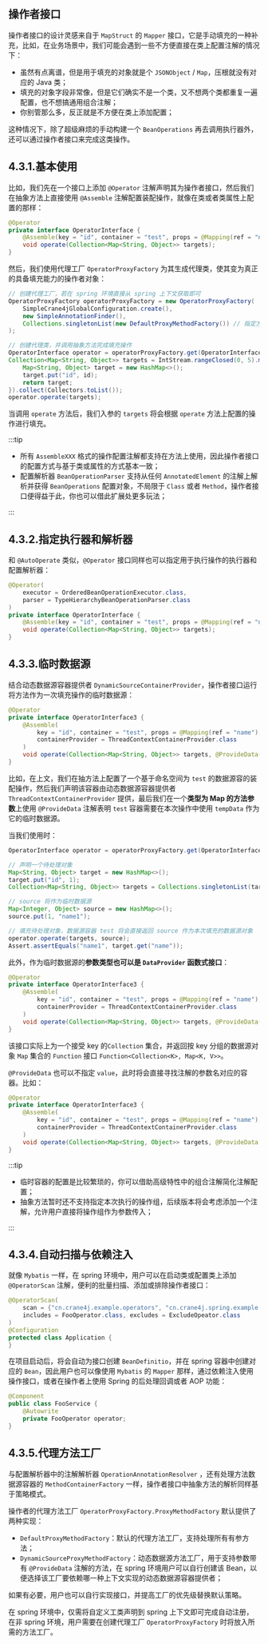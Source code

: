 ## 操作者接口

操作者接口的设计灵感来自于 `MapStruct` 的 `Mapper` 接口，它是手动填充的一种补充，比如，在业务场景中，我们可能会遇到一些不方便直接在类上配置注解的情况下：

- 虽然有点离谱，但是用于填充的对象就是个 `JSONObject` / `Map`，压根就没有对应的 Java 类；
- 填充的对象字段非常像，但是它们确实不是一个类，又不想两个类都重复一遍配置，也不想搞通用组合注解；
- 你别管那么多，反正就是不方便在类上添加配置；

这种情况下，除了超级麻烦的手动构建一个 `BeanOperations` 再去调用执行器外，还可以通过操作者接口来完成这类操作。

## 4.3.1.基本使用

比如，我们先在一个接口上添加 `@Operator` 注解声明其为操作者接口，然后我们在抽象方法上直接使用 `@Assemble` 注解配置装配操作，就像在类或者类属性上配置的那样：

~~~java
@Operator
private interface OperatorInterface {
    @Assemble(key = "id", container = "test", props = @Mapping(ref = "name"))
    void operate(Collection<Map<String, Object>> targets);
}
~~~

然后，我们使用代理工厂 `OperatorProxyFactory` 为其生成代理类，使其变为真正的具备填充能力的操作者对象：

~~~java
// 创建代理工厂，若在 spring 环境直接从 spring 上下文获取即可
OperatorProxyFactory operatorProxyFactory = new OperatorProxyFactory(
    SimpleCrane4jGlobalConfiguration.create(), 
    new SimpleAnnotationFinder(), 
    Collections.singletonList(new DefaultProxyMethodFactory()) // 指定方法解析器为 DefaultProxyMethodFactory
);

// 创建代理类，并调用抽象方法完成填充操作
OperatorInterface operator = operatorProxyFactory.get(OperatorInterface.class);
Collection<Map<String, Object>> targets = IntStream.rangeClosed(0, 5).mapToObj(id -> {
    Map<String, Object> target = new HashMap<>();
    target.put("id", id);
    return target;
}).collect(Collectors.toList());
operator.operate(targets);
~~~

当调用 `operate` 方法后，我们入参的 `targets` 将会根据 `operate` 方法上配置的操作进行填充。

:::tip

- 所有 `AssembleXXX` 格式的操作配置注解都支持在方法上使用，因此操作者接口的配置方式与基于类或属性的方式基本一致；
- 配置解析器 `BeanOperationParser` 支持从任何 `AnnotatedElement` 的注解上解析并获得 `BeanOperations` 配置对象，不局限于 `Class` 或者 `Method`，操作者接口便得益于此，你也可以借此扩展处更多玩法；

:::

## 4.3.2.指定执行器和解析器

和 `@AutoOperate` 类似，`@Operator` 接口同样也可以指定用于执行操作的执行器和配置解析器：

~~~java
@Operator(
    executor = OrderedBeanOperationExecutor.class,
    parser = TypeHierarchyBeanOperationParser.class
)
private interface OperatorInterface {
    @Assemble(key = "id", container = "test", props = @Mapping(ref = "name"))
    void operate(Collection<Map<String, Object>> targets);
}
~~~

## 4.3.3.临时数据源

结合动态数据源容器提供者 `DynamicSourceContainerProvider`，操作者接口运行将方法作为一次填充操作的临时数据源：

~~~java
@Operator
private interface OperatorInterface3 {
    @Assemble(
        key = "id", container = "test", props = @Mapping(ref = "name"),
        containerProvider = ThreadContextContainerProvider.class
    )
    void operate(Collection<Map<String, Object>> targets, @ProvideData("test") Map<Integer, ?> tempData);
}
~~~

比如，在上文，我们在抽方法上配置了一个基于命名空间为 `test` 的数据源容的装配操作，然后我们声明该容器由动态数据源容器提供者 `ThreadContextContainerProvider` 提供，最后我们在一个**类型为 Map 的方法参数**上使用 `@ProvideData` 注解表明 `test` 容器需要在本次操作中使用 `tempData` 作为它的临时数据源。

当我们使用时：

~~~java
OperatorInterface operator = operatorProxyFactory.get(OperatorInterface.class);

// 声明一个待处理对象
Map<String, Object> target = new HashMap<>();
target.put("id", 1);
Collection<Map<String, Object>> targets = Collections.singletonList(target);

// source 将作为临时数据源
Map<Integer, Object> source = new HashMap<>();
source.put(1, "name1");

// 填充待处理对象，数据源容器 test 将会直接返回 source 作为本次填充的数据源对象 
operator.operate(targets, source);
Assert.assertEquals("name1", target.get("name"));
~~~

此外，作为临时数据源的**参数类型也可以是 `DataProvider` 函数式接口**：

~~~java
@Operator
private interface OperatorInterface3 {
    @Assemble(
        key = "id", container = "test", props = @Mapping(ref = "name"),
        containerProvider = ThreadContextContainerProvider.class
    )
    void operate(Collection<Map<String, Object>> targets, @ProvideData("test") DataProvider<Integer, ?> provider);
}
~~~

该接口实际上为一个接受 key 的`Collection` 集合，并返回按 key 分组的数据源对象 `Map` 集合的 `Function` 接口 `Function<Collection<K>, Map<K, V>>`。

`@ProvideData` 也可以不指定 `value`，此时将会直接寻找注解的参数名对应的容器。比如：

~~~java
@Operator
private interface OperatorInterface3 {
    @Assemble(
        key = "id", container = "test", props = @Mapping(ref = "name"),
        containerProvider = ThreadContextContainerProvider.class
    )
    void operate(Collection<Map<String, Object>> targets, @ProvideData DataProvider<Integer, ?> test); // 不指定value，则默认按参数名
}
~~~

:::tip

- 临时容器的配置是比较繁琐的，你可以借助高级特性中的组合注解简化注解配置；
- 抽象方法暂时还不支持指定本次执行的操作组，后续版本将会考虑添加一个注解，允许用户直接将操作组作为参数传入；

:::

## 4.3.4.自动扫描与依赖注入

就像 `Mybatis` 一样，在 spring 环境中，用户可以在启动类或配置类上添加 `@OperatorScan` 注解，便利的批量扫描、添加或排除操作者接口：

~~~java
@OperatorScan(
	scan = {"cn.crane4j.example.operators", "cn.crane4j.spring.example.operators"},
    includes = FooOperator.class, excludes = ExcludeOpeator.class
)
@Configuration
protected class Application {
}
~~~

在项目启动后，将会自动为接口创建 `BeanDefinitio`，并在 spring 容器中创建对应的 `Bean`，因此用户也可以像使用 `Mybatis` 的 `Mapper` 那样，通过依赖注入使用操作接口，或者在操作者上使用 Spring 的后处理回调或者 AOP 功能：

~~~Java
@Component
public class FooService {
    @Autowrite
    private FooOperator operator;
} 
~~~

## 4.3.5.代理方法工厂

与配置解析器中的注解解析器 `OperationAnnotationResolver` ，还有处理方法数据源容器的 `MethodContainerFactory` 一样，操作者接口中抽象方法的解析同样基于策略模式。

操作者的代理方法工厂 `OperatorProxyFactory.ProxyMethodFactory` 默认提供了两种实现：

- `DefaultProxyMethodFactory`：默认的代理方法工厂，支持处理所有有参方法；
- `DynamicSourceProxyMethodFactory`：动态数据源方法工厂，用于支持参数带有 `@ProvideData` 注解的方法，在 spring 环境用户可以自行创建该 Bean，以便选择该工厂要依赖哪一种上下文实现的动态数据源容器提供者；

如果有必要，用户也可以自行实现接口，并提高工厂的优先级替换默认策略。

在 spring 环境中，仅需将自定义工类声明到 spring 上下文即可完成自动注册，在非 spring 环境，用户需要在创建代理工厂 `OperatorProxyFactory` 时将放入所需的方法工厂。
